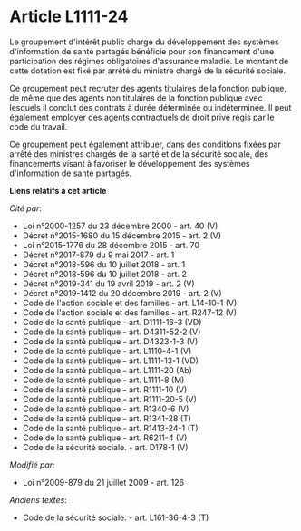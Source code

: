 # Article L1111-24

Le groupement d'intérêt public chargé du développement des systèmes d'information de santé partagés bénéficie pour son
financement d'une participation des régimes obligatoires d'assurance maladie. Le montant de cette dotation est fixé par
arrêté du ministre chargé de la sécurité sociale. 

Ce groupement peut recruter des agents titulaires de la fonction publique, de même que des agents non titulaires de la
fonction publique avec lesquels il conclut des contrats à durée déterminée ou indéterminée. Il peut également employer des
agents contractuels de droit privé régis par le code du travail. 

Ce groupement peut également attribuer, dans des conditions fixées par arrêté des ministres chargés de la santé et de la
sécurité sociale, des financements visant à favoriser le développement des systèmes d'information de santé partagés.

**Liens relatifs à cet article**

_Cité par_:

  - Loi n°2000-1257 du 23 décembre 2000 - art. 40 (V)
  - Décret n°2015-1680 du 15 décembre 2015 - art. 2 (V)
  - Loi n°2015-1776 du 28 décembre 2015 - art. 70
  - Décret n°2017-879 du 9 mai 2017 - art. 1
  - Décret n°2018-596 du 10 juillet 2018 - art. 1
  - Décret n°2018-596 du 10 juillet 2018 - art. 2
  - Décret n°2019-341 du 19 avril 2019 - art. 2 (V)
  - Décret n°2019-1412 du 20 décembre 2019 - art. 2 (V)
  - Code de l'action sociale et des familles - art. L14-10-1 (V)
  - Code de l'action sociale et des familles - art. R247-12 (V)
  - Code de la santé publique - art. D1111-16-3 (VD)
  - Code de la santé publique - art. D4311-52-2 (V)
  - Code de la santé publique - art. D4323-1-3 (V)
  - Code de la santé publique - art. L1110-4-1 (V)
  - Code de la santé publique - art. L1111-13-1 (VD)
  - Code de la santé publique - art. L1111-20 (Ab)
  - Code de la santé publique - art. L1111-8 (M)
  - Code de la santé publique - art. R1111-10 (V)
  - Code de la santé publique - art. R1111-20-5 (V)
  - Code de la santé publique - art. R1340-6 (V)
  - Code de la santé publique - art. R1341-28 (T)
  - Code de la santé publique - art. R1413-24-1 (T)
  - Code de la santé publique - art. R6211-4 (V)
  - Code de la sécurité sociale. - art. D178-1 (V)

_Modifié par_:

  - Loi n°2009-879 du 21 juillet 2009 - art. 126

_Anciens textes_:

  - Code de la sécurité sociale. - art. L161-36-4-3 (T)

